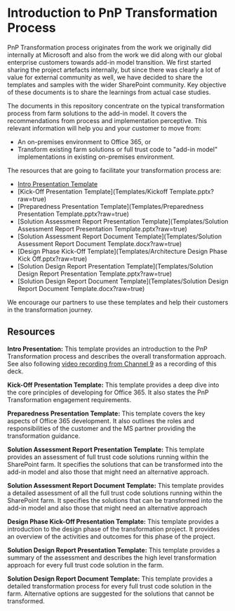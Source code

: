 # Introduction to PnP Transformation Process #

PnP Transformation process originates from the work we originally did internally at Microsoft and also from the work we did along with our global enterprise customers towards add-in model transition. We first started sharing the project artefacts internally, but since there was clearly a lot of value for external community as well, we have decided to share the templates and samples with the wider SharePoint community. Key objective of these documents is to share the learnings from actual case studies.  

The documents in this repository concentrate on the typical transformation process from farm solutions to the add-in model. It covers the recommendations from process and implementation perceptive. This relevant information will help you and your customer to move from:
* An on-premises environment to Office 365, or 
* Transform existing farm solutions or full trust code to "add-in model" implementations in existing on-premises environment.

The resources that are going to facilitate your transformation process are:
* [Intro Presentation Template](Introduction%20to%20PnP%20transformation%20Process.pptx?raw=true)
* [Kick-Off Presentation Template](Templates/Kickoff Template.pptx?raw=true)
* [Preparedness Presentation Template](Templates/Preparedness Presentation Template.pptx?raw=true)
* [Solution Assessment Report Presentation Template](Templates/Solution Assessment Report Presentation Template.pptx?raw=true)
* [Solution Assessment Report Document Template](Templates/Solution Assessment Report Document Template.docx?raw=true)
* [Design Phase Kick-Off Template](Templates/Architecture Design Phase Kick Off.pptx?raw=true)
* [Solution Design Report Presentation Template](Templates/Solution Design Report Presentation Template.pptx?raw=true)
* [Solution Design Report Document Template](Templates/Solution Design Report Document Template.docx?raw=true)

We encourage our partners to use these templates and help their customers in the transformation journey.

## Resources ##
**Intro Presentation:** This template provides an introduction to the PnP Transformation process and describes the overall transformation approach. See also following [video recording from Channel 9](#) as a recording of this deck. 

**Kick-Off Presentation Template:** This template provides a deep dive into the core principles of developing for Office 365. It also states the PnP Transformation engagement requirements.

**Preparedness Presentation Template:** This template covers the key aspects of Office 365 development. It also outlines the roles and responsibilities of the customer and the MS partner providing the transformation guidance.

**Solution Assessment Report Presentation Template:** This template provides an assessment of full trust code solutions running within the SharePoint farm. It specifies the solutions that can be transformed into the add-in model and also those that might need an alternative approach.

**Solution Assessment Report Document Template:** This template provides a detailed assessment of all the full trust code solutions running within the SharePoint farm. It specifies the solutions that can be transformed into the add-in model and also those that might need an alternative approach

**Design Phase Kick-Off Presentation Template:** This template provides a introduction to the design phase of the transformation project. It provides an overview of the activities and outcomes for this phase of the project.

**Solution Design Report Presentation Template:** This template provides a summary of the assessment and describes the high level transformation approach for every full trust code solution in the farm. 

**Solution Design Report Document Template:** This template provides a detailed transformation process for every full trust code solution in the farm. Alternative options are suggested for the solutions that cannot be transformed.